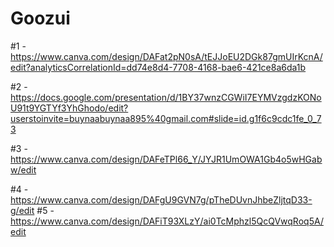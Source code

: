 # Goozui
#1 - https://www.canva.com/design/DAFat2pN0sA/tEJJoEU2DGk87gmUIrKcnA/edit?analyticsCorrelationId=dd74e8d4-7708-4168-bae6-421ce8a6da1b

#2 - https://docs.google.com/presentation/d/1BY37wnzCGWiI7EYMVzgdzKONoU91t9YGTYf3YhGhodo/edit?userstoinvite=buynaabuynaa895%40gmail.com#slide=id.g1f6c9cdc1fe_0_73

#3 - https://www.canva.com/design/DAFeTPl66_Y/JYJR1UmOWA1Gb4o5wHGabw/edit

#4 - https://www.canva.com/design/DAFgU9GVN7g/pTheDUvnJhbeZljtqD33-g/edit
#5 - https://www.canva.com/design/DAFiT93XLzY/ai0TcMphzl5QcQVwqRoq5A/edit
